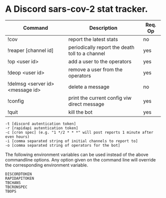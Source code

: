 # A Discord sars-cov-2 stat tracker.



| Command  | Description  | Req. Op  |
|---|---|---|
| !cov  | report the latest stats  | no  |
| !reaper [channel id] | periodically report the death toll to a channel  | yes  |
| !op \<user id\> | add a user to the operators  | yes  |
| !deop \<user id\> | remove a user from the operators  | yes  |
| !delmsg \<server id\> \<message id\> | delete a message  | no  |
| !config | print the current config viw direct message | yes  |
| !quit  | kill the bot  | yes  |

    -t [discord autentication token]
    -r [rapidapi autentication token]
    -c [cron spec] (e.g. "1 */2 * * *" will post reports 1 minute after even hours)
    -i [comma separated string of initial channels to report to]
	-o [comma separated string of operators for the bot]

The following environment variables can be used instead of the above commandline options. Any option given on the  command line will override the corresponding environment variable. 

    DISCORDTOKEN
    RAPIDAPITOKEN
    TBCHANS
    TBCRONSPEC
    TBOPS
